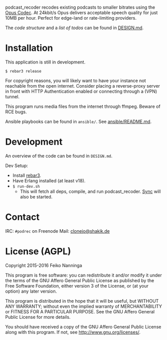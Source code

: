 
podcast_recoder recodes existing podcasts to smaller bitrates using the [Opus
Codec](http://opus-codec.org/). At 24kbit/s Opus delivers acceptable speech
quality for just 10MB per hour. Perfect for edge-land or rate-limiting
providers.

The *code structure* and a *list of todos* can be found in [DESIGN.md](DESIGN.md).

Installation
============
This application is still in development.

`$ rebar3 release`

For copyright reasons, you will likely want to have your instance not reachable
from the open internet. Consider placing a reverse-proxy server in front with
HTTP Authentication enabled or connecting through a (VPN) tunnel.

This program runs media files from the internet through ffmpeg. Beware of RCE
bugs.

Ansible playbooks can be found in `ansible/`. See [ansible/README.md](ansible/README.md).

Development
===========
An overview of the code can be found in `DESIGN.md`.

Dev Setup:
 * Install [rebar3](https://www.rebar3.org/).
 * Have Erlang installed (at least v18).
 * `$ run-dev.sh`
   * This will fetch all deps, compile, and run podcast_recoder.
     [Sync](https://github.com/rustyio/sync) will also be started.

Contact
=======
IRC: `#podrec` on Freenode
Mail: [clonejo@shakik.de](mailto:clonejo@shakik.de)

License (AGPL)
==============
Copyright 2015-2016 Feiko Nanninga

This program is free software: you can redistribute it and/or modify
it under the terms of the GNU Affero General Public License as published by
the Free Software Foundation, either version 3 of the License, or
(at your option) any later version.

This program is distributed in the hope that it will be useful,
but WITHOUT ANY WARRANTY; without even the implied warranty of
MERCHANTABILITY or FITNESS FOR A PARTICULAR PURPOSE.  See the
GNU Affero General Public License for more details.

You should have received a copy of the GNU Affero General Public License
along with this program.  If not, see <http://www.gnu.org/licenses/>.
